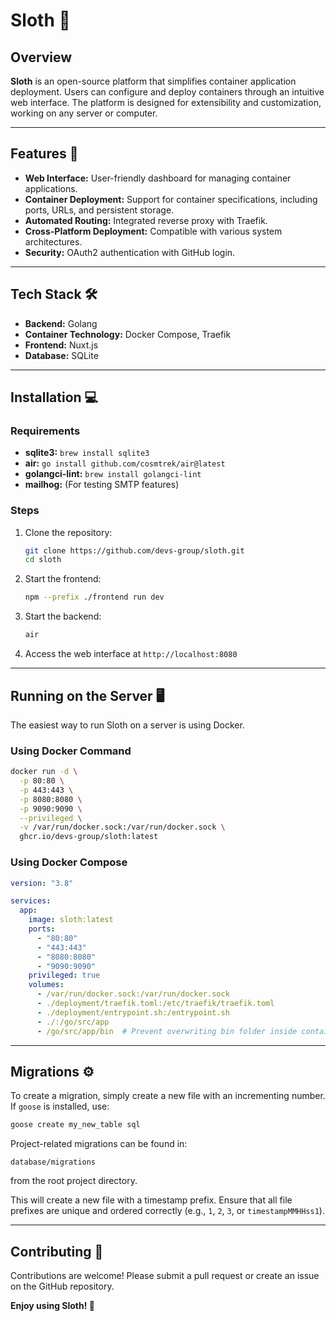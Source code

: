 # Sloth 🦥

## Overview

**Sloth** is an open-source platform that simplifies container application deployment. Users can configure and deploy containers through an intuitive web interface. The platform is designed for extensibility and customization, working on any server or computer.

---

## Features 🚀

- **Web Interface:** User-friendly dashboard for managing container applications.
- **Container Deployment:** Support for container specifications, including ports, URLs, and persistent storage.
- **Automated Routing:** Integrated reverse proxy with Traefik.
- **Cross-Platform Deployment:** Compatible with various system architectures.
- **Security:** OAuth2 authentication with GitHub login.

---

## Tech Stack 🛠️

- **Backend:** Golang
- **Container Technology:** Docker Compose, Traefik
- **Frontend:** Nuxt.js
- **Database:** SQLite

---

## Installation 💻

### Requirements

- **sqlite3:** `brew install sqlite3`
- **air:** `go install github.com/cosmtrek/air@latest`
- **golangci-lint:** `brew install golangci-lint`
- **mailhog:** (For testing SMTP features)

### Steps

1. Clone the repository:
   ```bash
   git clone https://github.com/devs-group/sloth.git
   cd sloth
   ```
2. Start the frontend:
   ```bash
   npm --prefix ./frontend run dev
   ```
3. Start the backend:
   ```bash
   air
   ```

4. Access the web interface at `http://localhost:8080`

---

## Running on the Server 🖥️

The easiest way to run Sloth on a server is using Docker.

### Using Docker Command
```bash
docker run -d \
  -p 80:80 \
  -p 443:443 \
  -p 8080:8080 \
  -p 9090:9090 \
  --privileged \
  -v /var/run/docker.sock:/var/run/docker.sock \
  ghcr.io/devs-group/sloth:latest
```

### Using Docker Compose
```yaml
version: "3.8"

services:
  app:
    image: sloth:latest
    ports:
      - "80:80"
      - "443:443"
      - "8080:8080"
      - "9090:9090"
    privileged: true
    volumes:
      - /var/run/docker.sock:/var/run/docker.sock
      - ./deployment/traefik.toml:/etc/traefik/traefik.toml
      - ./deployment/entrypoint.sh:/entrypoint.sh
      - ./:/go/src/app
      - /go/src/app/bin  # Prevent overwriting bin folder inside container
```

---

## Migrations ⚙️

To create a migration, simply create a new file with an incrementing number. If `goose` is installed, use:
```bash
goose create my_new_table sql
```

Project-related migrations can be found in:
```
database/migrations
```
from the root project directory.

This will create a new file with a timestamp prefix. Ensure that all file prefixes are unique and ordered correctly (e.g., `1`, `2`, `3`, or `timestampMMHHss1`).

---

## Contributing 🤝

Contributions are welcome! Please submit a pull request or create an issue on the GitHub repository.

**Enjoy using Sloth! 🦥**

